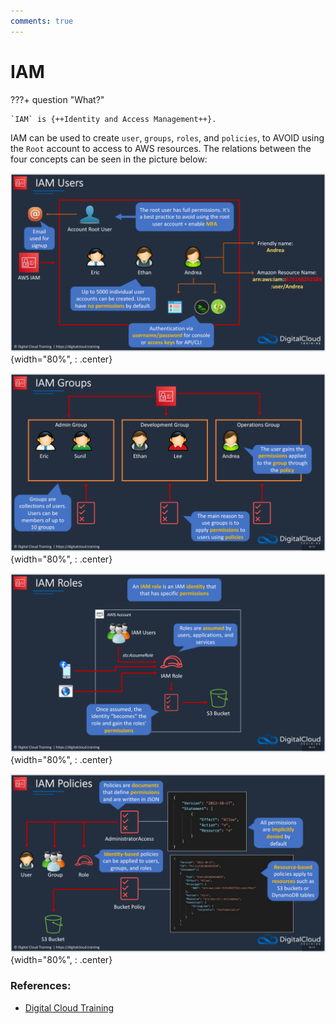 ```yaml
---
comments: true
---
```


# **IAM**

???+ question "What?"

    `IAM` is {++Identity and Access Management++}.
    
IAM can be used to create `user`, `groups`, `roles`, and `policies`, to AVOID using the `Root` account to access to AWS resources. The relations between the four concepts can be seen in the picture below:
    
![picture 5](picture/IAM_user.png){width="80%", : .center}

![picture 6](picture/IAM_group.png){width="80%", : .center}  

![picture 7](picture/IAM_roles.png){width="80%", : .center}  

![picture 8](picture/IAM_policies.png){width="80%", : .center}  


### **References:**

- [Digital Cloud Training](https://digitalcloud.training/)
